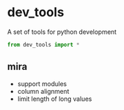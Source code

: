 # dev_tools
A set of tools for python development

```python
from dev_tools import *
```


## mira

- support modules
- column alignment
- limit length of long values

